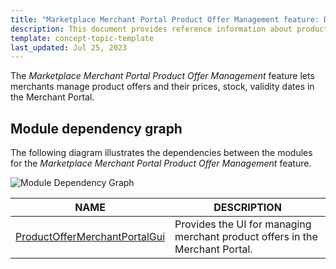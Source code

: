 ```yaml
---
title: "Marketplace Merchant Portal Product Offer Management feature: Domain model and relationships"
description: This document provides reference information about product offers in the Merchant Portal
template: concept-topic-template
last_updated: Jul 25, 2023
---
```


The *Marketplace Merchant Portal Product Offer Management* feature lets merchants manage product offers and their prices, stock, validity dates in the Merchant Portal.

## Module dependency graph

The following diagram illustrates the dependencies between the modules for the *Marketplace Merchant Portal Product Offer Management* feature.

![Module Dependency Graph](https://confluence-connect.gliffy.net/embed/image/c7d38902-eec0-417d-94ce-31d1baf9599d.png?utm_medium=live&utm_source=custom)

| NAME | DESCRIPTION |
| --- | --- |
| [ProductOfferMerchantPortalGui](https://github.com/spryker/product-offer-merchant-portal-gui) | Provides the UI for managing merchant product offers in the Merchant Portal. |
